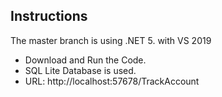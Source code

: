 
## Instructions

The master branch is using .NET 5. with VS 2019  

-  Download and Run the Code.
-  SQL Lite Database is used.
-  URL: http://localhost:57678/TrackAccount
